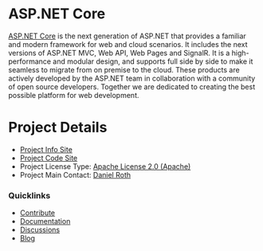 # ASP.NET Core

[ASP.NET Core](http://www.asp.net/core) is the next generation of ASP.NET that provides a familiar and modern framework for web and cloud scenarios. It includes the next versions of ASP.NET MVC, Web API, Web Pages and SignalR. It is a high-performance and modular design, and supports full side by side to make it seamless to migrate from on premise to the cloud. These products are actively developed by the ASP.NET team in collaboration with a community of open source developers. Together we are dedicated to creating the best possible platform for web development.

# Project Details

* [Project Info Site](http://www.asp.net/core)
* [Project Code Site](https://github.com/aspnet/home)
* Project License Type: [Apache License 2.0 (Apache)](https://github.com/aspnet/Home/blob/master/LICENSE.txt)
* Project Main Contact: [Daniel Roth](https://github.com/danroth27)

### Quicklinks

* [Contribute](https://github.com/aspnet/Home/blob/master/CONTRIBUTING.md)
* [Documentation](https://github.com/aspnet/Home/wiki)
* [Discussions](https://github.com/aspnet/Home/issues)
* [Blog](http://blogs.msdn.com/b/webdev/)
